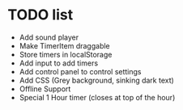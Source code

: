 # TODO list

- Add sound player
- Make TimerItem draggable
- Store timers in localStorage
- Add input to add timers
- Add control panel to control settings
- Add CSS (Grey background, sinking dark text)
- Offline Support
- Special 1 Hour timer (closes at top of the hour)